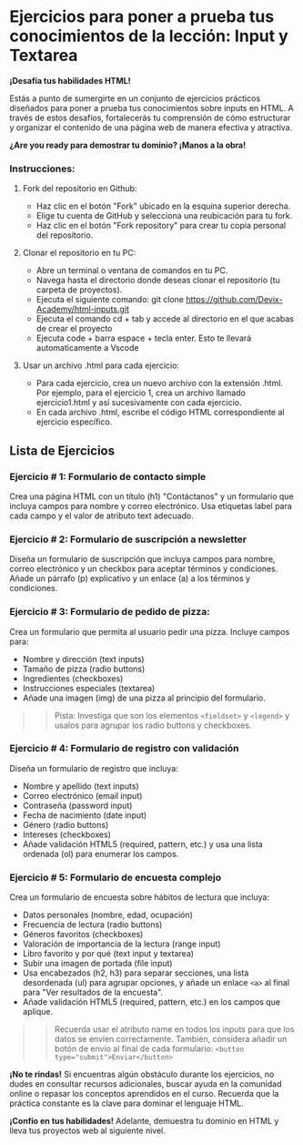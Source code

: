 # Ejercicios para poner a prueba tus conocimientos de la lección: Input y Textarea

**¡Desafía tus habilidades HTML!**

Estás a punto de sumergirte en un conjunto de ejercicios prácticos diseñados para poner a prueba tus conocimientos sobre inputs en HTML. A través de estos desafíos, fortalecerás tu comprensión de cómo estructurar y organizar el contenido de una página web de manera efectiva y atractiva.

**¿Are you ready para demostrar tu dominio? ¡Manos a la obra!**

### Instrucciones:
1. Fork del repositorio en Github:

    * Haz clic en el botón "Fork" ubicado en la esquina superior derecha.
    * Elige tu cuenta de GitHub y selecciona una reubicación para tu fork.
    * Haz clic en el botón "Fork repository" para crear tu copia personal del repositorio.

2. Clonar el repositorio en tu PC:

    * Abre un terminal o ventana de comandos en tu PC.
    * Navega hasta el directorio donde deseas clonar el repositorio (tu carpeta de proyectos).
    * Ejecuta el siguiente comando: git clone https://github.com/Devix-Academy/html-inputs.git
    * Ejecuta el comando cd + tab y accede al directorio en el que acabas de crear el proyecto
    * Ejecuta code + barra espace + tecla enter. Esto te llevará automaticamente a Vscode
    

3. Usar un archivo .html para cada ejercicio:

    * Para cada ejercicio, crea un nuevo archivo con la extensión .html. Por ejemplo, para el ejercicio 1, crea un archivo llamado ejercicio1.html y así sucesivamente con cada ejercicio.
    * En cada archivo .html, escribe el código HTML correspondiente al ejercicio específico.


## Lista de Ejercicios

### Ejercicio # 1: Formulario de contacto simple
Crea una página HTML con un título (h1) "Contáctanos" y un formulario que incluya campos para nombre y correo electrónico. Usa etiquetas label para cada campo y el valor de atributo text adecuado.

### Ejercicio # 2: Formulario de suscripción a newsletter
Diseña un formulario de suscripción que incluya campos para nombre, correo electrónico y un checkbox para aceptar términos y condiciones. Añade un párrafo (p) explicativo y un enlace (a) a los términos y condiciones.

### Ejercicio # 3: Formulario de pedido de pizza:
Crea un formulario que permita al usuario pedir una pizza. Incluye campos para:

* Nombre y dirección (text inputs)
* Tamaño de pizza (radio buttons)
* Ingredientes (checkboxes)
* Instrucciones especiales (textarea)
* Añade una imagen (img) de una pizza al principio del formulario.

>> Pista: Investiga que son los elementos `<fieldset>` y `<legend>` y usalos para agrupar los radio buttons y checkboxes.

### Ejercicio # 4: Formulario de registro con validación
Diseña un formulario de registro que incluya:

* Nombre y apellido (text inputs)
* Correo electrónico (email input)
* Contraseña (password input)
* Fecha de nacimiento (date input)
* Género (radio buttons)
* Intereses (checkboxes)
* Añade validación HTML5 (required, pattern, etc.) y usa una lista ordenada (ol) para enumerar los campos.
    
### Ejercicio # 5: Formulario de encuesta complejo
Crea un formulario de encuesta sobre hábitos de lectura que incluya:

* Datos personales (nombre, edad, ocupación)
* Frecuencia de lectura (radio buttons)
* Géneros favoritos (checkboxes)
* Valoración de importancia de la lectura (range input)
* Libro favorito y por qué (text input y textarea)
* Subir una imagen de portada (file input)
* Usa encabezados (h2, h3) para separar secciones, una lista desordenada (ul) para agrupar opciones, y añade un enlace `<a>` al final para "Ver resultados de la encuesta".
* Añade validación HTML5 (required, pattern, etc.) en los campos que aplique.

>> Recuerda usar el atributo name en todos los inputs para que los datos se envíen correctamente. También, considera añadir un botón de envío al final de cada formulario: `<button type="submit">Enviar</button>`

**¡No te rindas!** Si encuentras algún obstáculo durante los ejercicios, no dudes en consultar recursos adicionales, buscar ayuda en la comunidad online o repasar los conceptos aprendidos en el curso. Recuerda que la práctica constante es la clave para dominar el lenguaje HTML.

**¡Confío en tus habilidades!** Adelante, demuestra tu dominio  en HTML y lleva tus proyectos web al siguiente nivel.
